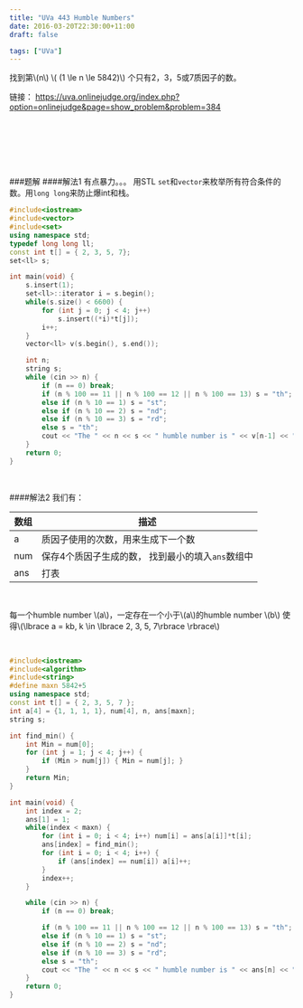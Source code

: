 ```yaml
---
title: "UVa 443 Humble Numbers"
date: 2016-03-20T22:30:00+11:00
draft: false

tags: ["UVa"]
---
```


找到第\\(n\\) \\( (1 \le n \le 5842)\\) 个只有2，3，5或7质因子的数。


链接： https://uva.onlinejudge.org/index.php?option=onlinejudge&page=show_problem&problem=384

<br>
<br>
<br>
<br>
<br>

###题解
####解法1
有点暴力。。。 用STL `set`和`vector`来枚举所有符合条件的数。用`long long`来防止爆int和栈。

```cpp
#include<iostream>
#include<vector>
#include<set>
using namespace std;
typedef long long ll;
const int t[] = { 2, 3, 5, 7};
set<ll> s;

int main(void) {
	s.insert(1);
	set<ll>::iterator i = s.begin();
	while(s.size() < 6600) {
		for (int j = 0; j < 4; j++)
			s.insert((*i)*t[j]);
		i++;
	}
	vector<ll> v(s.begin(), s.end());

	int n;
	string s;
	while (cin >> n) {
		if (n == 0) break;
		if (n % 100 == 11 || n % 100 == 12 || n % 100 == 13) s = "th";
		else if (n % 10 == 1) s = "st";
		else if (n % 10 == 2) s = "nd";
		else if (n % 10 == 3) s = "rd";
		else s = "th";
		cout << "The " << n << s << " humble number is " << v[n-1] << ".\n";
	}
	return 0;
}
```

<br>

####解法2
我们有：

| 数组 | 描述 |
|---|---|
| a | 质因子使用的次数，用来生成下一个数 |
| num | 保存4个质因子生成的数， 找到最小的填入`ans`数组中 |
| ans | 打表 |

<br>

每一个humble number \\(a\\)，一定存在一个小于\\(a\\)的humble number \\(b\\) 使得\\(\lbrace  a = kb, k \in \lbrace 2, 3, 5, 7\rbrace \rbrace\\)

<br>

```cpp
#include<iostream>
#include<algorithm>
#include<string>
#define maxn 5842+5
using namespace std;
const int t[] = { 2, 3, 5, 7 };
int a[4] = {1, 1, 1, 1}, num[4], n, ans[maxn];
string s;

int find_min() {
	int Min = num[0];
	for (int j = 1; j < 4; j++) {
		if (Min > num[j]) { Min = num[j]; }
	}
	return Min;
}

int main(void) {
	int index = 2;
	ans[1] = 1;
	while(index < maxn) {
		for (int i = 0; i < 4; i++)	num[i] = ans[a[i]]*t[i];
		ans[index] = find_min();
		for (int i = 0; i < 4; i++) {
			if (ans[index] == num[i]) a[i]++;
		}
		index++;
	}

	while (cin >> n) {
		if (n == 0) break;

		if (n % 100 == 11 || n % 100 == 12 || n % 100 == 13) s = "th";
		else if (n % 10 == 1) s = "st";
		else if (n % 10 == 2) s = "nd";
		else if (n % 10 == 3) s = "rd";
		else s = "th";
		cout << "The " << n << s << " humble number is " << ans[n] << ".\n";
	}
	return 0;
}
```
